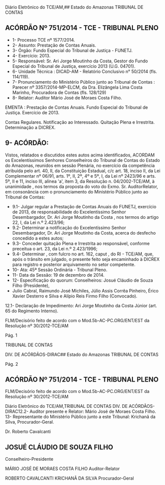 Diário Eletrônico do TCE/AM,## Estado do Amazonas TRIBUNAL DE CONTAS

## ACÓRDÃO Nº 751/2014 - TCE - TRIBUNAL PLENO

- 1- Processo TCE nº 1577/2014.
- 2- Assunto: Prestação de Contas Anuais.
- 3- Órgão: Fundo Especial do Tribunal de Justiça - FUNETJ.
- 4- Exercício: 2013.
- 5- Responsável: Sr. Ari Jorge Moutinho da Costa, Gestor do Fundo Especial do Tribunal de Justiça, exercício 2013 (U.G. 04701).
- 6- Unidade Técnica : DICAD-AM - Relatório Conclusivo n° 50/2014 (fls. 114/119).
- 7-  Pronunciamento  do  Ministério  Público  junto  ao  Tribunal  de  Contas :  Parecer  nº 3357/2014-MP-ELCM, da Dra. Elizângela Lima Costa Marinho, Procuradora de Contas (fls. 128/129)
- 8- Relator: Auditor Mário José de Moraes Costa Filho.

EMENTA : Prestação de Contas Anuais. Fundo Especial  do  Tribunal  de  Justiça.  Exercício  de 2013.

Contas Regulares. Notificação ao Interessado. Quitação  Plena  e  Irrestrita.  Determinação  a DICREX.

## 9- ACÓRDÃO:

Vistos,  relatados  e  discutidos  estes  autos  acima  identificados, ACORDAM os Excelentíssimos  Senhores Conselheiros  do  Tribunal  de  Contas  do  Estado  do  Amazonas, reunidos  em  sessão  Plenária,  no  exercício  da  competência  atribuída  pelo  art.  40,  II,  da Constituição Estadual, c/c art. 18, inciso II, da Lei Complementar nº 06/91, arts. 1º, II, 2º, 4º e 5º,  I,  da  Lei  nº  2423/96  e  arts.  5º,  II  e  11,  inciso  III,  alínea  'a',  item  3,  da  Resolução  n. 04/2002-TCE/AM, à unanimidade ,  nos  termos  da proposta do voto do Exmo. Sr. AuditorRelator, em consonância com o pronunciamento do Ministério Público junto ao Tribunal de Contas:

- 9.1- Julgar regular a Prestação de Contas Anuais do  FUNETJ, exercício de 2013,  de  responsabilidade  do  Excelentíssimo  Senhor  Desembargador, Dr.  Ari  Jorge Moutinho da Costa , nos termos do artigo 22, I, da Lei n.º 2.423/96;
- 9.2- Determinar a notificação do Excelentíssimo Senhor Desembargador, Dr. Ari Jorge Moutinho da Costa, acerca do desfecho concedido a estes autos;
- 9.3- Conceder quitação Plena e Irrestrita ao responsável, conforme preceitua o art. 23, da Lei n.º 2.423/1996;
- 9.4- Determinar ,  com fulcro no art. 162, caput ,  do  RI  -  TCE/AM, que, após o trânsito em julgado, o presente feito seja encaminhado à DICREX para registro e posterior arquivamento no setor competente.
- 10- Ata: 45ª Sessão Ordinária - Tribunal Pleno.
- 11- Data da Sessão: 19 de dezembro de 2014.
- 12- Especificação do quorum: Conselheiros: Josué Cláudio de Souza Filho (Presidente),
- Julio Cabral, Raimundo José Michiles, Júlio Assis Corrêa Pinheiro, Érico Xavier Desterro e Silva e Alípio Reis Firmo Filho (Convocado).

12.1-  Declaração  de  Impedimento: Ari Jorge  Moutinho  da  Costa  Júnior  (art.  65  do Regimento Interno).

FLM/Decisório feito de acordo com o Mod.5b-AC-PC.ORG/ENT/EST da Resolução nº 30/2012-TCE/AM

Pág. 1

TRIBUNAL DE CONTAS

DIV. DE ACÓRDÃOS-DIRAC## Estado do Amazonas TRIBUNAL DE CONTAS

Pág. 2

## ACÓRDÃO Nº 751/2014 - TCE - TRIBUNAL PLENO

FLM/Decisório feito de acordo com o Mod.5b-AC-PC.ORG/ENT/EST da Resolução nº 30/2012-TCE/AM

Diário Eletrônico do TCE/AM,TRIBUNAL DE CONTAS DIV. DE ACÓRDÃOS-DIRAC12.2- Auditor presente e Relator: Mário José de Moraes Costa Filho. 13- Representante do Ministério Público junto a este Tribunal: Krichanã da Silva, Procurador-Geral.

Dr. Roberto Cavalcanti

## JOSUÉ CLÁUDIO DE SOUZA FILHO

Conselheiro-Presidente

MÁRIO JOSÉ DE MORAES COSTA FILHO Auditor-Relator

ROBERTO CAVALCANTI KRICHANÃ DA SILVA Procurador-Geral